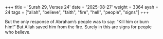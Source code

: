 +++
title = 'Surah 29, Verses 24'
date = '2025-08-27'
weight = 3364
ayah = 24
tags = ["allah", "believe", "faith", "fire", "hell", "people", "signs"]
+++

But the only response of Abraham’s people was to say: “Kill him or burn him!” But Allah saved him from the fire. Surely in this are signs for people who believe.